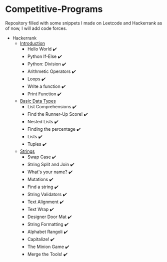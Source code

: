 # Competitive-Programs
Repository filled with some snippets I made on Leetcode and Hackerrank as of now, I will add code forces.

- Hackerrank
  - [Introduction](https://github.com/CoffeeliciousGithub/Competitive-Programs/blob/main/introduction-submissions.py)
    - Hello World ✔️ 
    - Python If-Else ✔️ 
    - Python: Division ✔️ 
    - Arithmetic Operators ✔️ 
    - Loops ✔️ 
    - Write a function ✔️ 
    - Print Function ✔️ 
  - [Basic Data Types](https://github.com/CoffeeliciousGithub/Competitive-Programs/blob/main/basic-data-types-submission.py)
    - List Comprehensions ✔️ 
    - Find the Runner-Up Score! ✔️ 
    - Nested Lists ✔️ 
    - Finding the percentage ✔️ 
    - Lists ✔️ 
    - Tuples ✔️ 
  - [Strings](https://github.com/CoffeeliciousGithub/Competitive-Programs/blob/main/strings-submissions.py)
    - Swap Case ✔️ 
    - String Split and Join ✔️ 
    - What's your name? ✔️ 
    - Mutations ✔️ 
    - Find a string ✔️ 
    - String Validators ✔️ 
    - Text Alignment ✔️ 
    - Text Wrap ✔️ 
    - Designer Door Mat ✔️ 
    - String Formatting ✔️ 
    - Alphabet Rangoli ✔️ 
    - Capitalize! ✔️ 
    - The Minion Game ✔️ 
    - Merge the Tools! ✔️ 

